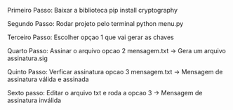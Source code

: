 Primeiro Passo:
Baixar a biblioteca pip install cryptography

Segundo Passo: 
Rodar projeto pelo terminal python menu.py

Terceiro Passo:
Escolher opçao 1 que vai gerar as chaves

Quarto Passo:
Assinar o arquivo opcao 2 
mensagem.txt
-> Gera um arquivo assinatura.sig

Quinto Passo: 
Verficar assinatura opcao 3 
mensagem.txt
-> Mensagem de assinatura válida e assinada

Sexto passo:
Editar o arquivo txt e roda a opcao 3 
-> Mensagem de assinatura inválida
